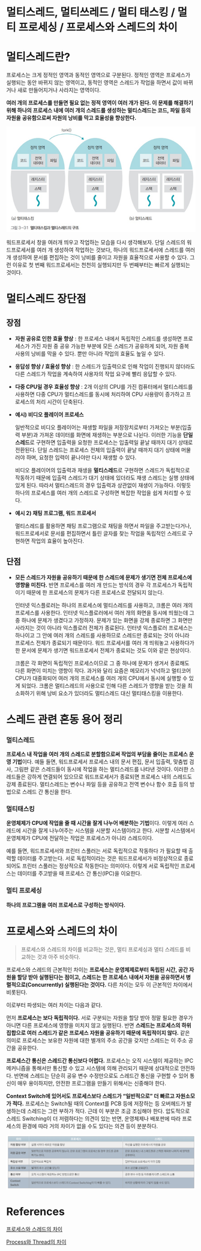 # 멀티스레드, 멀티쓰레드 /  멀티 태스킹 / 멀티 프로세싱 / 프로세스와 스레드의 차이

# 멀티스레드란?

프로세스는 크게 정적인 영역과 동적인 영역으로 구분된다. 정적인 영역은 프로세스가 실행되는 동안 바뀌지 않는 영역이고, 동적인 영역은 스레드가 작업을 하면서 값이 바뀌거나 새로 만들어지거나 사라지는 영역이다.

**여러 개의 프로세스를 만들면 필요 없는 정적 영역이 여러 개가 된다. 이 문제를 해결하기 위해 하나의 프로세스 내에 여러 개의 스레드를 생성하는 멀티스레드는 코드, 파일 등의 자원을 공유함으로써 자원의 낭비를 막고 효율성을 향상한다.** 

![/assets/img/posts/development-os/2021-06-16-%EB%A9%80%ED%8B%B0%EC%8A%A4%EB%A0%88%EB%93%9C%2C%20%EB%A9%80%ED%8B%B0%EC%93%B0%EB%A0%88%EB%93%9C%20%3A%20%20%EB%A9%80%ED%8B%B0%20%ED%83%9C%EC%8A%A4%ED%82%B9%20%3A%20%EB%A9%80%ED%8B%B0%20%ED%94%84%EB%A1%9C%EC%84%B8%EC%8B%B1%20%3A%20%ED%94%84%EB%A1%9C%EC%84%B8%EC%8A%A4%EC%99%80%20%EC%8A%A4%EB%A0%88%EB%93%9C%EC%9D%98%20%EC%B0%A8%EC%9D%B4/Untitled.png](/assets/img/posts/development-os/2021-06-16-%EB%A9%80%ED%8B%B0%EC%8A%A4%EB%A0%88%EB%93%9C%2C%20%EB%A9%80%ED%8B%B0%EC%93%B0%EB%A0%88%EB%93%9C%20%3A%20%20%EB%A9%80%ED%8B%B0%20%ED%83%9C%EC%8A%A4%ED%82%B9%20%3A%20%EB%A9%80%ED%8B%B0%20%ED%94%84%EB%A1%9C%EC%84%B8%EC%8B%B1%20%3A%20%ED%94%84%EB%A1%9C%EC%84%B8%EC%8A%A4%EC%99%80%20%EC%8A%A4%EB%A0%88%EB%93%9C%EC%9D%98%20%EC%B0%A8%EC%9D%B4/Untitled.png)

워드프로세서 창을 여러개 띄우고 작업하는 모습을 다시 생각해보자. 단일 스레드의 워드프로세서를 여러 개 생성하여 작업하는 것보다, 하나의 워드프로세서에 스레드를 여러 개 생성하여 문서를 편집하는 것이 낭비를 줄이고 자원을 효율적으로 사용할 수 있다. 그런 이유로 첫 번째 워드프로세서는 천천히 실행되지만 두 번째부터는 빠르게 실행되는 것이다. 

# 멀티스레드 장단점

## 장점

- **자원 공유로 인한 효율 향상** : 한 프로세스 내에서 독립적인 스레드를 생성하면 프로세스가 가진 자원 중 공유 가능한 부분에 모든 스레드가 공유하게 되어, 자원 중복 사용의 낭비를 막을 수 있다. 뿐만 아니라 작업의 효율도 높일 수 있다.
- **응답성 향상 / 효율성 향상** : 한 스레드가 입출력으로 인해 작업이 진행되지 않더라도 다른 스레드가 작업을 계속하여 사용자의 작업 요구에 빨리 응답할 수 있다.
- **다중 CPU일 경우 효율성 향상** : 2개 이상의 CPU를 가진 컴퓨터에서 멀티스레드를 사용하면 다중 CPU가 멀티스레드를 동시에 처리하여 CPU 사용량이 증가하고 프로세스의 처리 시간이 단축된다.
- **예시) 비디오 플레이어 프로세스**

    일반적으로 비디오 플레이어는 재생할 파일을 저장장치로부터 가져오는 부분(입출력 부분)과 가져온 데이터를 화면에 재생하는 부분으로 나뉜다. 이러한 기능을 **단일 스레드**로 구현하면 입출력을 요청한 프로세스는 입출력일 끝날 때까지 대기 상태로 전환된다. 단일 스레드는 프로세스 전체의 입출력이 끝날 때까지 대기 상태에 머물러야 하며, 요청한 입력이 끝나야만 다시 재생할 수 있다. 

    비디오 플레이어의 입출력과 재생을 **멀티스레드**로 구현하면 스레드가 독립적으로 작동하기 때문에 입출력 스레드가 대기 상태에 있더라도 재생 스레드는 실행 상태에 있게 된다. 따라서 멀티스레드의 경우 입출력과 상관없이 재생이 가능하다. 이렇듯 하나의 프로세스를 여러 개의 스레드로 구성하면 복잡한 작업을 쉽게 처리할 수 있다. 

- **예시 2) 채팅 프로그램, 워드 프로세서**

    멀티스레드를 활용하면 채팅 프로그램으로 채팅을 하면서 파일을 주고받는다거나, 워드프로세서로 문서를 편집하면서 틀린 글자를 찾는 작업을 독립적인 스레드로 구현하면 작업의 효율이 높아진다. 

## 단점

- **모든 스레드가 자원을 공유하기 때문에 한 스레드에 문제가 생기면 전체 프로세스에 영향을 미친다.** 반면 프로세스를 여러 개 만드는 방식의 경우 각 프로세스가 독립적이기 때문에 한 프로세스의 문제가 다른 프로세스로 전달되지 않는다.

    인터넷 익스플로러는 하나의 프로세스에 멀티스레드를 사용하고, 크롬은 여러 개의 프로세스를 사용한다. 인터넷 익스플로러에서 여러 개의 화면을 동시에 띄웠는데 그중 하나에 문제가 생겼다고 가정하자. 문제가 있는 화면을 강제 종료하면 그 화면만 사라지는 것이 아니라 익스플로러 전체가 종료된다. 인터넷 익스플로러 프로세스는 하나이고 그 안에 여러 개의 스레드를 사용하므로 스레드만 종료되는 것이 아니라 프로세스 전체가 종료되기 때문이다. 워드 프로세서를 여러 개 띄워놓고 사용하다가 한 문서에 문제가 생기면 워드프로세서 전체가 종료되는 것도 이와 같은 현상이다. 

    크롬은 각 화면이 독립적인 프로세스이므로 그 중 하나에 문제가 생겨서 종료해도 다른 화면이 미치는 영향이 작다. 과거와 달리 요즘은 메모리가 넉넉하고 멀티코어 CPU가 대중화되어 여러 개의 프로세스를 여러 개의 CPU에서 동시에 실행할 수 있게 되었다. 크롬은 멀티스레드의 사용으로 인해 다른 스레드가 영향을 받는 것을 최소화하기 위해 낭비 요소가 있더라도 멀티스레드 대신 멀티태스킹을 이용한다. 

# 스레드 관련 혼동 용어 정리

### 멀티스레드

**프로세스 내 작업을 여러 개의 스레드로 분할함으로써 작업의 부담을 줄이는 프로세스 운영 기법**이다. 예들 들면, 워드프로세서 프로세스 내의 문서 편집, 문서 입출력, 맞춤법 검사, 그림판 같은 스레드들이 동시에 작업을 하는 멀티스레드를 나타낸 것이다. 이러한 스레드들은 강하게 연결되어 있으므로 워드프로세서가 종료되면 프로세스 내의 스레드도 강제 종료된다. 멀티스레드는 변수나 파일 등을 공유하고 전역 변수나 함수 호출 등의 방법으로 스레드 간 통신을 한다. 

### 멀티태스킹

**운영체제가 CPU에 작업을 줄 때 시간을 잘게 나누어 배분하는 기법**이다. 이렇게 여러 스레드에 시간을 잘게 나누어주는 시스템을 시분할 시스템이라고 한다. 시분할 시스템에서 운영체제가 CPU에 전달하는 작업은 프로세스가 아니라 스레드이다. 

예를 들면, 워드프로세서와 프린터 스풀러는 서로 독립적으로 작동하다 가 필요할 때 출력할 데이터를 주고받는다. 서로 독립적이라는 것은 워드프로세서가 비정상적으로 종료되어도 프린터 스풀러는 정상적으로 작동한다는 의미이다. 이렇게 서로 독립적인 프로세스는 데이터를 주고받을 때 프로세스 간 통신(IPC)을 이요한다. 

### 멀티 프로세싱

**하나의 프로그램을 여러 프로세스로 구성하는 방식이다.** 

# 프로세스와 스레드의 차이

> 프로세스와 스레드의 차이를 비교하는 것은, 멀티 프로세싱과 멀티 스레드를 비교하는 것과 아주 비슷하다.

프로세스와 스레드의 근본적인 차이는 **프로세스는 운영체제로부터 독립된 시간, 공간 자원을 할당 받아 실행된다는 점이고, 스레드는 한 프로세스 내에서 자원을 공유하면서 병렬적으로(Concurrently) 실행된다는 것이다.** 다른 차이는 모두 이 근본적인 차이에서 비롯된다.

이로부터 파생되는 여러 차이는 다음과 같다.

먼저 **프로세스는 보다 독립적이다.** 서로 구분되는 자원을 할당 받아 정말 필요한 경우가 아니면 다른 프로세스에 영향을 미치지 않고 실행된다. 반면 **스레드는 프로세스의 하위 집합으로 여러 스레드가 같은 프로세스 자원을 공유하기 때문에 독립적이지 않다.** 같은 의미로 프로세스는 보유한 자원에 대한 별개의 주소 공간을 갖지만 스레드는 이 주소 공간을 공유한다.

**프로세스간 통신은 스레드간 통신보다 어렵다.** 프로세스는 오직 시스템이 제공하는 IPC 메커니즘을 통해서만 통신할 수 있고 시스템에 의해 관리되기 때문에 상대적으로 안전하다. 반면에 스레드는 단순히 공유 변수 수정만으로도 스레드간 통신을 구현할 수 있어 통신이 매우 용이하지만, 안전한 프로그램을 만들기 위해서는 신중해야 한다.

**Context Switch에 있어서도 프로세스보다 스레드가 “일반적으로” 더 빠르고 자원소모가 적다.** 프로세스는 Switch될 때의 Context를 PCB 등에 저장하는 등 오버헤드가 발생하는데 스레드는 그런 부하가 적다. 근데 이 부분은 조금 조심해야 한다. 압도적으로 스레드 Switching이 더 저렴하다는 의견이 있는 반면, 운영체제나 배포판에 따라 프로세스의 환경에 따라 거의 차이가 없을 수도 있다는 의견 등이 분분하다.

![/assets/img/posts/development-os/2021-06-16-%EB%A9%80%ED%8B%B0%EC%8A%A4%EB%A0%88%EB%93%9C%2C%20%EB%A9%80%ED%8B%B0%EC%93%B0%EB%A0%88%EB%93%9C%20%3A%20%20%EB%A9%80%ED%8B%B0%20%ED%83%9C%EC%8A%A4%ED%82%B9%20%3A%20%EB%A9%80%ED%8B%B0%20%ED%94%84%EB%A1%9C%EC%84%B8%EC%8B%B1%20%3A%20%ED%94%84%EB%A1%9C%EC%84%B8%EC%8A%A4%EC%99%80%20%EC%8A%A4%EB%A0%88%EB%93%9C%EC%9D%98%20%EC%B0%A8%EC%9D%B4/Untitled%201.png](/assets/img/posts/development-os/2021-06-16-%EB%A9%80%ED%8B%B0%EC%8A%A4%EB%A0%88%EB%93%9C%2C%20%EB%A9%80%ED%8B%B0%EC%93%B0%EB%A0%88%EB%93%9C%20%3A%20%20%EB%A9%80%ED%8B%B0%20%ED%83%9C%EC%8A%A4%ED%82%B9%20%3A%20%EB%A9%80%ED%8B%B0%20%ED%94%84%EB%A1%9C%EC%84%B8%EC%8B%B1%20%3A%20%ED%94%84%EB%A1%9C%EC%84%B8%EC%8A%A4%EC%99%80%20%EC%8A%A4%EB%A0%88%EB%93%9C%EC%9D%98%20%EC%B0%A8%EC%9D%B4/Untitled%201.png)

# References

[프로세스와 스레드의 차이](https://velog.io/@raejoonee/%ED%94%84%EB%A1%9C%EC%84%B8%EC%8A%A4%EC%99%80-%EC%8A%A4%EB%A0%88%EB%93%9C%EC%9D%98-%EC%B0%A8%EC%9D%B4)

[Process와 Thread의 차이](https://shoark7.github.io/programming/knowledge/difference-between-process-and-thread)
